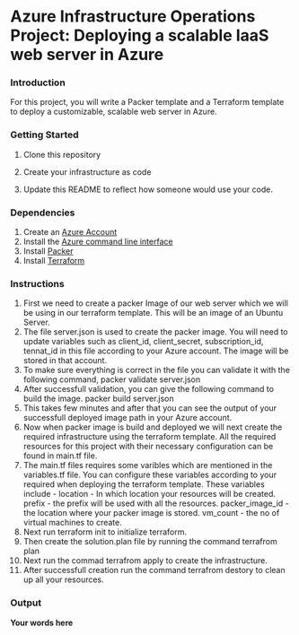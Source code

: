 # Azure Infrastructure Operations Project: Deploying a scalable IaaS web server in Azure

### Introduction
For this project, you will write a Packer template and a Terraform template to deploy a customizable, scalable web server in Azure.

### Getting Started
1. Clone this repository

2. Create your infrastructure as code

3. Update this README to reflect how someone would use your code.

### Dependencies
1. Create an [Azure Account](https://portal.azure.com) 
2. Install the [Azure command line interface](https://docs.microsoft.com/en-us/cli/azure/install-azure-cli?view=azure-cli-latest)
3. Install [Packer](https://www.packer.io/downloads)
4. Install [Terraform](https://www.terraform.io/downloads.html)

### Instructions
1. First we need to create a packer Image of our web server which we will be using in our terraform template. This will be an image of an Ubuntu Server.
2. The file server.json is used to create the packer image. You will need to update variables such as client_id, client_secret, subscription_id, tennat_id in this file according to your Azure account. The image will be stored in that account.
3. To make sure everything is correct in the file you can validate it with the following command, 
     packer validate server.json
4. After successfull validation, you can give the following command to build the image.
      packer build server.json
5. This takes few minutes and after that you can see the output of your successfull deployed image path in your Azure account.
6. Now when packer image is build and deployed we will next create the required infrastructure using the terraform template. All the required resources for this                project with their necessary configuration can be found in main.tf file.
7. The main.tf files requires some varibles which are mentioned in the variables.tf file. You can configure these variables according to your required when deploying the terraform template. These variables include -
    location - In which location your resources will be created.
    prefix - the prefix will be used with all the resources.
    packer_image_id - the location where your packer image is stored.
    vm_count - the no of virtual machines to create.
8. Next run terraform init to initialize terraform.
9. Then create the solution.plan file by running the command terrafrom plan
10. Next run the commad terrafrom apply to create the infrastructure.
11. After successfull creation run the command terrafrom destory to clean up all your resources.

### Output
**Your words here**

